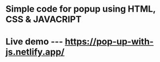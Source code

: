 # Simple code for popup using HTML, CSS & JAVACRIPT
# Live demo --- https://pop-up-with-js.netlify.app/
